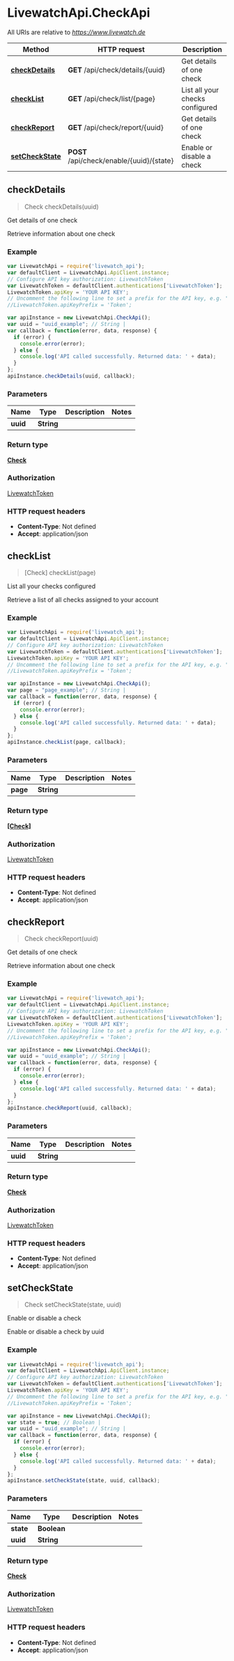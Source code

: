# LivewatchApi.CheckApi

All URIs are relative to *https://www.livewatch.de*

Method | HTTP request | Description
------------- | ------------- | -------------
[**checkDetails**](CheckApi.md#checkDetails) | **GET** /api/check/details/{uuid} | Get details of one check
[**checkList**](CheckApi.md#checkList) | **GET** /api/check/list/{page} | List all your checks configured
[**checkReport**](CheckApi.md#checkReport) | **GET** /api/check/report/{uuid} | Get details of one check
[**setCheckState**](CheckApi.md#setCheckState) | **POST** /api/check/enable/{uuid}/{state} | Enable or disable a check



## checkDetails

> Check checkDetails(uuid)

Get details of one check

Retrieve information about one check

### Example

```javascript
var LivewatchApi = require('livewatch_api');
var defaultClient = LivewatchApi.ApiClient.instance;
// Configure API key authorization: LivewatchToken
var LivewatchToken = defaultClient.authentications['LivewatchToken'];
LivewatchToken.apiKey = 'YOUR API KEY';
// Uncomment the following line to set a prefix for the API key, e.g. "Token" (defaults to null)
//LivewatchToken.apiKeyPrefix = 'Token';

var apiInstance = new LivewatchApi.CheckApi();
var uuid = "uuid_example"; // String | 
var callback = function(error, data, response) {
  if (error) {
    console.error(error);
  } else {
    console.log('API called successfully. Returned data: ' + data);
  }
};
apiInstance.checkDetails(uuid, callback);
```

### Parameters



Name | Type | Description  | Notes
------------- | ------------- | ------------- | -------------
 **uuid** | **String**|  | 

### Return type

[**Check**](Check.md)

### Authorization

[LivewatchToken](../README.md#LivewatchToken)

### HTTP request headers

- **Content-Type**: Not defined
- **Accept**: application/json


## checkList

> [Check] checkList(page)

List all your checks configured

Retrieve a list of all checks assigned to your account

### Example

```javascript
var LivewatchApi = require('livewatch_api');
var defaultClient = LivewatchApi.ApiClient.instance;
// Configure API key authorization: LivewatchToken
var LivewatchToken = defaultClient.authentications['LivewatchToken'];
LivewatchToken.apiKey = 'YOUR API KEY';
// Uncomment the following line to set a prefix for the API key, e.g. "Token" (defaults to null)
//LivewatchToken.apiKeyPrefix = 'Token';

var apiInstance = new LivewatchApi.CheckApi();
var page = "page_example"; // String | 
var callback = function(error, data, response) {
  if (error) {
    console.error(error);
  } else {
    console.log('API called successfully. Returned data: ' + data);
  }
};
apiInstance.checkList(page, callback);
```

### Parameters



Name | Type | Description  | Notes
------------- | ------------- | ------------- | -------------
 **page** | **String**|  | 

### Return type

[**[Check]**](Check.md)

### Authorization

[LivewatchToken](../README.md#LivewatchToken)

### HTTP request headers

- **Content-Type**: Not defined
- **Accept**: application/json


## checkReport

> Check checkReport(uuid)

Get details of one check

Retrieve information about one check

### Example

```javascript
var LivewatchApi = require('livewatch_api');
var defaultClient = LivewatchApi.ApiClient.instance;
// Configure API key authorization: LivewatchToken
var LivewatchToken = defaultClient.authentications['LivewatchToken'];
LivewatchToken.apiKey = 'YOUR API KEY';
// Uncomment the following line to set a prefix for the API key, e.g. "Token" (defaults to null)
//LivewatchToken.apiKeyPrefix = 'Token';

var apiInstance = new LivewatchApi.CheckApi();
var uuid = "uuid_example"; // String | 
var callback = function(error, data, response) {
  if (error) {
    console.error(error);
  } else {
    console.log('API called successfully. Returned data: ' + data);
  }
};
apiInstance.checkReport(uuid, callback);
```

### Parameters



Name | Type | Description  | Notes
------------- | ------------- | ------------- | -------------
 **uuid** | **String**|  | 

### Return type

[**Check**](Check.md)

### Authorization

[LivewatchToken](../README.md#LivewatchToken)

### HTTP request headers

- **Content-Type**: Not defined
- **Accept**: application/json


## setCheckState

> Check setCheckState(state, uuid)

Enable or disable a check

Enable or disable a check by uuid

### Example

```javascript
var LivewatchApi = require('livewatch_api');
var defaultClient = LivewatchApi.ApiClient.instance;
// Configure API key authorization: LivewatchToken
var LivewatchToken = defaultClient.authentications['LivewatchToken'];
LivewatchToken.apiKey = 'YOUR API KEY';
// Uncomment the following line to set a prefix for the API key, e.g. "Token" (defaults to null)
//LivewatchToken.apiKeyPrefix = 'Token';

var apiInstance = new LivewatchApi.CheckApi();
var state = true; // Boolean | 
var uuid = "uuid_example"; // String | 
var callback = function(error, data, response) {
  if (error) {
    console.error(error);
  } else {
    console.log('API called successfully. Returned data: ' + data);
  }
};
apiInstance.setCheckState(state, uuid, callback);
```

### Parameters



Name | Type | Description  | Notes
------------- | ------------- | ------------- | -------------
 **state** | **Boolean**|  | 
 **uuid** | **String**|  | 

### Return type

[**Check**](Check.md)

### Authorization

[LivewatchToken](../README.md#LivewatchToken)

### HTTP request headers

- **Content-Type**: Not defined
- **Accept**: application/json

